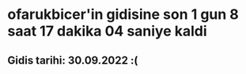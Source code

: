 # ofarukbicer'in gidisine son 1 gun 8 saat 17 dakika 04 saniye kaldi

## Gidis tarihi: 30.09.2022 :(